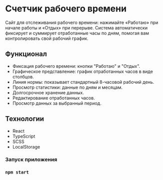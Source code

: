 # Счетчик рабочего времени

Сайт для отслеживания рабочего времени: нажимайте «Работаю» при начале 
работы и «Отдых» при перерыве. Система автоматически фиксирует и суммирует 
отработанные часы по дням, помогая вам контролировать свой рабочий график.

## Функционал
* Фиксация рабочего времени: кнопки "Работаю" и "Отдых".
* Графическое представление: график отработанных часов в виде столбцов.
* Линия нормы: показывает стандартный 8-часовой рабочий день.
* Просмотр статистики: данные по дням и месяцам.
* Долгосрочное хранение данных.
* Редактирование отработанных часов.
* Просмотр данных за выбранный период.

## Технологии
* React
* TypeScript
* SCSS
* LocalStorage

### Запуск приложения
### `npm start`